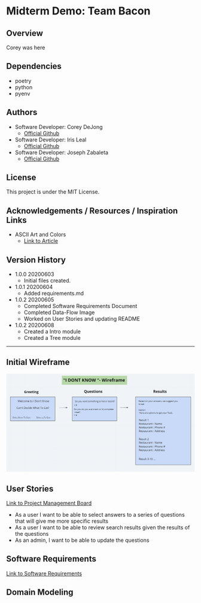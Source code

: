 # Midterm Demo: Team Bacon
 
## Overview  
  Corey was here
  
## Dependencies  
- poetry  
- python  
- pyenv  

## Authors  
- Software Developer: Corey DeJong
    - [Official Github](https://github.com/CoreyDeJong)  
- Software Developer: Iris Leal
    - [Official Github](https://github.com/ilealm)  
- Software Developer: Joseph Zabaleta
  - [Official Github](https://github.com/joseph-zabaleta)  

## License  
This project is under the MIT License.

## Acknowledgements / Resources / Inspiration Links
- ASCII Art and Colors  
    - [Link to Article](https://stackoverflow.com/questions/9632995/how-to-easily-print-ascii-art-text)  

## Version History  
- 1.0.0 20200603
    - Initial files created. 
- 1.0.1 20200604  
    - Added requirements.md  
- 1.0.2 20200605  
    - Completed Software Requirements Document  
    - Completed Data-Flow Image  
    - Worked on User Stories and updating README
- 1.0.2 20200608  
    - Created a Intro module  
    - Created a Tree module  
    
---

## Initial Wireframe  
![wireframe](assets/wireframe.png)

## User Stories 
[Link to Project Management Board](https://trello.com/b/wWMxIXzY/i-dont-know)  

- As a user I want to be able to select answers to a series of questions that will give me more specific results
- As a user I want to be able to review search results given the results of the questions
- As an admin, I want to be able to update the questions


## Software Requirements  
[Link to Software Requirements](requirements.md)

## Domain Modeling  
